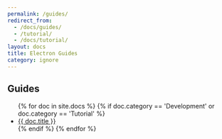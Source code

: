 ```yaml
---
permalink: /guides/
redirect_from:
  - /docs/guides/
  - /tutorial/
  - /docs/tutorial/
layout: docs
title: Electron Guides
category: ignore
---
```


## Guides

<ul>
{% for doc in site.docs %}
  {% if doc.category == 'Development' or doc.category == 'Tutorial' %}
    <li>
      <a href="{{ site.baseurl }}{{ doc.url }}">{{ doc.title }}</a>
      <!-- <span class="excerpt">{{ doc.content | strip_html | truncatewords: 50 }}</span> -->
    </li>
  {% endif %}
{% endfor %}
</ul>
